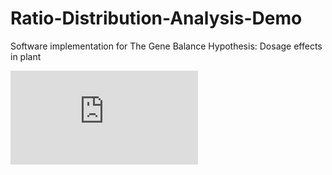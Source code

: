 # Ratio-Distribution-Analysis-Demo
Software implementation for The Gene Balance Hypothesis: Dosage effects in plant

![Alt](https://github.com/chrischen1/Ratio-Distribution-Analysis-Demo/raw/master/Ratio%20distribution%20plots%20and%20Scatter%20plots.pdf)

